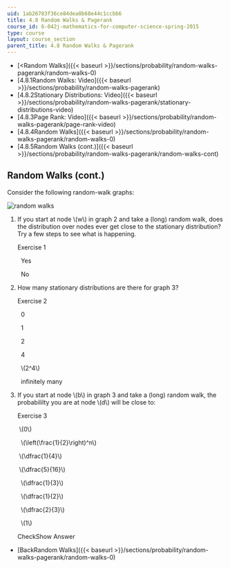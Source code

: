 ```yaml
---
uid: 1ab26783f36ce84dea0b68e44c1ccbb6
title: 4.8 Random Walks & Pagerank
course_id: 6-042j-mathematics-for-computer-science-spring-2015
type: course
layout: course_section
parent_title: 4.8 Random Walks & Pagerank
---
```


*   [<Random Walks]({{< baseurl >}}/sections/probability/random-walks-pagerank/random-walks-0)
*   [4.8.1Random Walks: Video]({{< baseurl >}}/sections/probability/random-walks-pagerank)
*   [4.8.2Stationary Distributions: Video]({{< baseurl >}}/sections/probability/random-walks-pagerank/stationary-distributions-video)
*   [4.8.3Page Rank: Video]({{< baseurl >}}/sections/probability/random-walks-pagerank/page-rank-video)
*   [4.8.4Random Walks]({{< baseurl >}}/sections/probability/random-walks-pagerank/random-walks-0)
*   [4.8.5Random Walks (cont.)]({{< baseurl >}}/sections/probability/random-walks-pagerank/random-walks-cont)

Random Walks (cont.)
--------------------

Consider the following random-walk graphs:

![random walks](/courses/electrical-engineering-and-computer-science/6-042j-mathematics-for-computer-science-spring-2015/probability/random-walks-pagerank/random-walks-cont/random_walk.jpg)

1.  If you start at node \\(w\\) in graph 2 and take a (long) random walk, does the distribution over nodes ever get close to the stationary distribution? Try a few steps to see what is happening.
    
    Exercise 1
    
    &nbsp; Yes&nbsp;
    
    &nbsp; No&nbsp;
    
2.  How many stationary distributions are there for graph 3?
    
    Exercise 2
    
    &nbsp; 0&nbsp;
    
    &nbsp; 1&nbsp;
    
    &nbsp; 2&nbsp;
    
    &nbsp; 4&nbsp;
    
    &nbsp; \\(2^4\\)&nbsp;
    
    &nbsp; infinitely many&nbsp;
    
3.  If you start at node \\(b\\) in graph 3 and take a (long) random walk, the probabililty you are at node \\(d\\) will be close to:
    
    Exercise 3
    
    &nbsp;\\(0\\)&nbsp;
    
    &nbsp; \\(\\left(\\frac{1}{2}\\right)^n\\)&nbsp;
    
    &nbsp;\\(\\dfrac{1}{4}\\)&nbsp;
    
    &nbsp;\\(\\dfrac{5}{16}\\)&nbsp;
    
    &nbsp; \\(\\dfrac{1}{3}\\)&nbsp;
    
    &nbsp; \\(\\dfrac{1}{2}\\)&nbsp;
    
    &nbsp; \\(\\dfrac{2}{3}\\)&nbsp;
    
    &nbsp; \\(1\\)&nbsp;
    
    CheckShow Answer
    

*   [BackRandom Walks]({{< baseurl >}}/sections/probability/random-walks-pagerank/random-walks-0)
